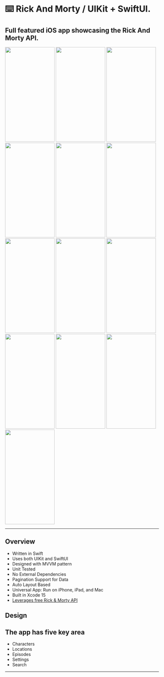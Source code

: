 ⌨️ Rick And Morty / UIKit + SwiftUI.
=====

Full featured iOS app showcasing the Rick And Morty API.
-----

<img src="https://github.com/user-attachments/assets/4f709f43-0f1f-49e3-8abd-1ed725ff1c38" width="162" height="310">
<img src="https://github.com/user-attachments/assets/55ea36d6-f3af-4756-9c6a-e931a549fb15" width="162" height="310">
<img src="https://github.com/user-attachments/assets/9e0e389a-b360-4251-9ae9-a7654a1a61d4" width="162" height="310">
<img src="https://github.com/user-attachments/assets/c54bba8d-c5bd-44a7-b698-d5cf53a7ad80" width="162" height="310">
<img src="https://github.com/user-attachments/assets/90c04825-b56b-48bd-a94e-55cbca024aa4" width="162" height="310">
<img src="https://github.com/user-attachments/assets/9e15a1d7-9258-4c7c-8cda-c19eff1191c9" width="162" height="310">
<img src="https://github.com/user-attachments/assets/ad0caa6d-9f6b-4996-9330-61556e0d3ef8" width="162" height="310">
<img src="https://github.com/user-attachments/assets/8fdb2bf0-5e91-4d0b-928c-2c282d26960a" width="162" height="310">
<img src="https://github.com/user-attachments/assets/3db1ba9e-40a0-4bb9-a8ef-6aece5927f96" width="162" height="310">
<img src="https://github.com/user-attachments/assets/b038458d-f895-4fd6-9a55-adb8d330b51a" width="162" height="310">
<img src="https://github.com/user-attachments/assets/807a596c-cadd-4f09-93c4-e1759c6d3784" width="162" height="310">
<img src="https://github.com/user-attachments/assets/ff713e36-e5e9-47c0-a8b9-fcc060fc091f" width="162" height="310">
<img src="https://github.com/user-attachments/assets/607fc7e3-c435-49e6-bc95-e3a9f1a1445d" width="162" height="310">

-----

Overview
-----
- Written in Swift
- Uses both UIKit and SwiftUI
- Designed with MVVM pattern
- Unit Tested
- No External Dependencies
- Pagination Support for Data
- Auto Layout Based
- Universal App: Run on iPhone, iPad, and Mac
- Built in Xcode 15
- [Leverages free Rick & Morty API](https://rickandmortyapi.com/)

Design
-----

The app has five key area
-----

- Characters
- Locations
- Episodes
- Settings
- Search

-----

